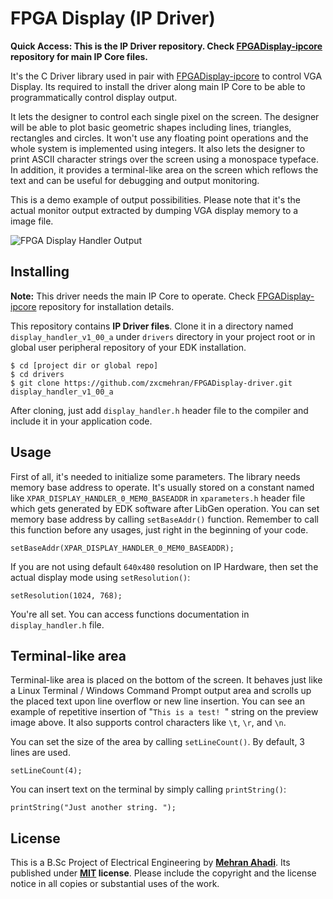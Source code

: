 # FPGA Display (IP Driver)

**Quick Access: This is the IP Driver repository. Check [FPGADisplay-ipcore](https://github.com/zxcmehran/FPGADisplay-ipcore) repository for main IP Core files.**

It's the C Driver library used in pair with [FPGADisplay-ipcore](https://github.com/zxcmehran/FPGADisplay-ipcore) to control VGA Display. Its required to install the driver along main IP Core to be able to programmatically control display output.

It lets the designer to control each single pixel on the screen. The designer will be able to plot basic geometric shapes including lines, triangles, rectangles and circles. It won't use any floating point operations and the whole system is implemented using integers. It also lets the designer to print ASCII character strings over the screen using a monospace typeface. In addition, it provides a terminal-like area on the screen which reflows the text and can be useful for debugging and output monitoring.

This is a demo example of output possibilities. Please note that it's the actual monitor output extracted by dumping VGA display memory to a image file.

![FPGA Display Handler Output](http://static.ahadi.me/projects/fpga-display/example_preview.png)

## Installing

**Note:** This driver needs the main IP Core to operate. Check [FPGADisplay-ipcore](https://github.com/zxcmehran/FPGADisplay-ipcore) repository for installation details.

This repository contains **IP Driver files**. Clone it in a directory named `display_handler_v1_00_a` under `drivers` directory in your project root or in global user peripheral repository of your EDK installation.

    $ cd [project dir or global repo]
    $ cd drivers
    $ git clone https://github.com/zxcmehran/FPGADisplay-driver.git display_handler_v1_00_a

After cloning, just add `display_handler.h` header file to the compiler and include it in your application code.

## Usage
First of all, it's needed to initialize some parameters. The library needs memory base address to operate. It's usually stored on a constant named like `XPAR_DISPLAY_HANDLER_0_MEM0_BASEADDR` in `xparameters.h` header file which gets generated by EDK software after LibGen operation. You can set memory base address by calling `setBaseAddr()` function. Remember to call this function before any usages, just right in the beginning of your code.

    setBaseAddr(XPAR_DISPLAY_HANDLER_0_MEM0_BASEADDR);

If you are not using default `640x480` resolution on IP Hardware, then set the actual display mode using `setResolution()`:

    setResolution(1024, 768);

You're all set. You can access functions documentation in `display_handler.h` file.

## Terminal-like area
Terminal-like area is placed on the bottom of the screen. It behaves just like a Linux Terminal / Windows Command Prompt output area and scrolls up the placed text upon line overflow or new line insertion. You can see an example of repetitive insertion of "`This is a test! `" string on the preview image above. It also supports control characters like `\t`, `\r`, and `\n`.

You can set the size of the area by calling `setLineCount()`. By default, 3 lines are used.

    setLineCount(4);

You can insert text on the terminal by simply calling `printString()`:

    printString("Just another string. ");


## License
This is a B.Sc Project of Electrical Engineering by **[Mehran Ahadi](https://mehran.ahadi.me/)**. Its published under
**[MIT](https://tldrlegal.com/license/mit-license) license**. Please include the copyright and the license notice in all copies or substantial uses of the work.
